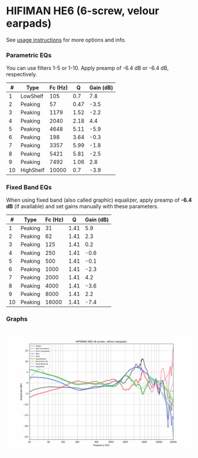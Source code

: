 # HIFIMAN HE6 (6-screw, velour earpads)
See [usage instructions](https://github.com/jaakkopasanen/AutoEq#usage) for more options and info.

### Parametric EQs
You can use filters 1-5 or 1-10. Apply preamp of -6.4 dB or -6.4 dB, respectively.

|   # | Type      |   Fc (Hz) |    Q |   Gain (dB) |
|-----|-----------|-----------|------|-------------|
|   1 | LowShelf  |       105 | 0.7  |         7.8 |
|   2 | Peaking   |        57 | 0.47 |        -3.5 |
|   3 | Peaking   |      1179 | 1.52 |        -2.2 |
|   4 | Peaking   |      2040 | 2.18 |         4.4 |
|   5 | Peaking   |      4648 | 5.11 |        -5.9 |
|   6 | Peaking   |       198 | 3.64 |        -0.3 |
|   7 | Peaking   |      3357 | 5.99 |        -1.8 |
|   8 | Peaking   |      5421 | 5.81 |        -2.5 |
|   9 | Peaking   |      7492 | 1.06 |         2.8 |
|  10 | HighShelf |     10000 | 0.7  |        -3.9 |

### Fixed Band EQs
When using fixed band (also called graphic) equalizer, apply preamp of **-6.4 dB** (if available) and set gains manually with these parameters.

|   # | Type    |   Fc (Hz) |    Q |   Gain (dB) |
|-----|---------|-----------|------|-------------|
|   1 | Peaking |        31 | 1.41 |         5.9 |
|   2 | Peaking |        62 | 1.41 |         2.3 |
|   3 | Peaking |       125 | 1.41 |         0.2 |
|   4 | Peaking |       250 | 1.41 |        -0.6 |
|   5 | Peaking |       500 | 1.41 |        -0.1 |
|   6 | Peaking |      1000 | 1.41 |        -2.3 |
|   7 | Peaking |      2000 | 1.41 |         4.2 |
|   8 | Peaking |      4000 | 1.41 |        -3.6 |
|   9 | Peaking |      8000 | 1.41 |         2.2 |
|  10 | Peaking |     16000 | 1.41 |        -7.4 |

### Graphs
![](./HIFIMAN%20HE6%20(6-screw,%20velour%20earpads).png)
